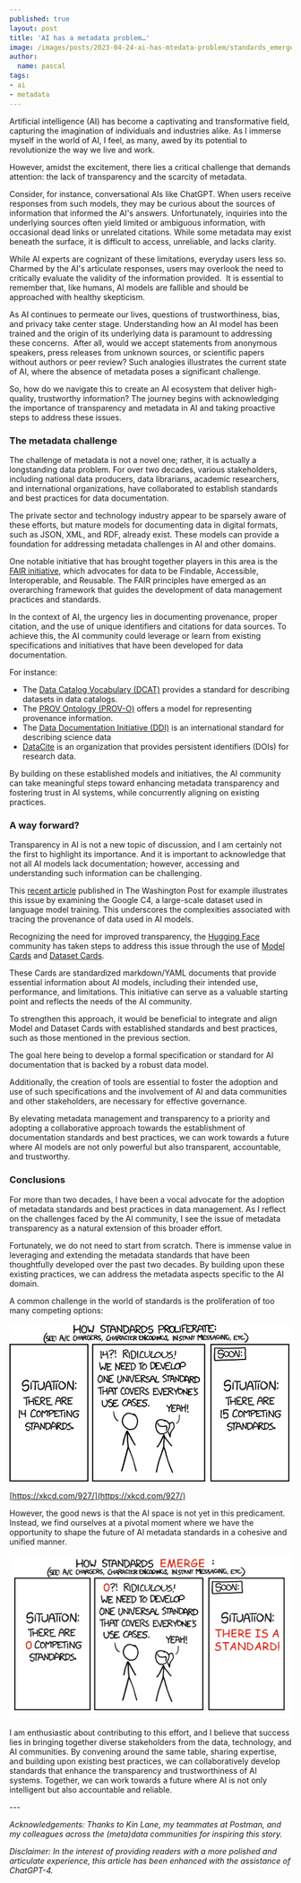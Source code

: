 ```yaml
---
published: true
layout: post
title: 'AI has a metadata problem…'
image: /images/posts/2023-04-24-ai-has-mtedata-problem/standards_emerge.png
author:
  name: pascal
tags:
- ai
- metadata
---
```


Artificial intelligence (AI) has become a captivating and transformative field, capturing the imagination of individuals and industries alike. As I immerse myself in the world of AI, I feel, as many, awed by its potential to revolutionize the way we live and work. 

However, amidst the excitement, there lies a critical challenge that demands attention: the lack of transparency and the scarcity of metadata.

Consider, for instance, conversational AIs like ChatGPT. When users receive responses from such models, they may be curious about the sources of information that informed the AI's answers. Unfortunately, inquiries into the underlying sources often yield limited or ambiguous information, with occasional dead links or unrelated citations. While some metadata may exist beneath the surface, it is difficult to access, unreliable, and lacks clarity.

While AI experts are cognizant of these limitations, everyday users less so. Charmed by the AI's articulate responses, users may overlook the need to critically evaluate the validity of the information provided. 
It is essential to remember that, like humans, AI models are fallible and should be approached with healthy skepticism.

As AI continues to permeate our lives, questions of trustworthiness, bias, and privacy take center stage. Understanding how an AI model has been trained and the origin of its underlying data is paramount to addressing these concerns. 
After all, would we accept statements from anonymous speakers, press releases from unknown sources, or scientific papers without authors or peer review? Such analogies illustrates the current state of AI, where the absence of metadata poses a significant challenge.

So, how do we navigate this to create an AI ecosystem that deliver high-quality, trustworthy information? The journey begins with acknowledging the importance of transparency and metadata in AI and taking proactive steps to address these issues.

### The metadata challenge

The challenge of metadata is not a novel one; rather, it is actually a longstanding data problem. For over two decades, various stakeholders, including national data producers, data librarians, academic researchers, and international organizations, have collaborated to establish standards and best practices for data documentation.

The private sector and technology industry appear to be sparsely aware of these efforts, but mature models for documenting data in digital formats, such as JSON, XML, and RDF, already exist. These models can provide a foundation for addressing metadata challenges in AI and other domains.

One notable initiative that has brought together players in this area is the [FAIR initiative](https://www.go-fair.org/), which advocates for data to be Findable, Accessible, Interoperable, and Reusable. The FAIR principles have emerged as an overarching framework that guides the development of data management practices and standards.

In the context of AI, the urgency lies in documenting provenance, proper citation, and the use of unique identifiers and citations for data sources. To achieve this, the AI community could leverage or learn from existing specifications and initiatives that have been developed for data documentation. 

For instance:
- The [Data Catalog Vocabulary (DCAT)](https://www.w3.org/TR/vocab-dcat-3/) provides a standard for describing datasets in data catalogs. 
- The [PROV Ontology (PROV-O)](https://www.w3.org/TR/prov-o/) offers a model for representing provenance information. 
- The [Data Documentation Initiative (DDI)](https://ddialliance.org/) is an international standard for describing science data
- [DataCite](https://datacite.org/value.html) is an organization that provides persistent identifiers (DOIs) for research data.

By building on these established models and initiatives, the AI community can take meaningful steps toward enhancing metadata transparency and fostering trust in AI systems, while concurrently aligning on existing practices.

### A way forward?

Transparency in AI is not a new topic of discussion, and I am certainly not the first to highlight its importance. And it is important to acknowledge that not all AI models lack documentation; however, accessing and understanding such information can be challenging.

This [recent article](https://www.washingtonpost.com/technology/interactive/2023/ai-chatbot-learning/) published in The Washington Post for example illustrates this issue by examining the Google C4, a large-scale dataset used in language model training. This underscores the complexities associated with tracing the provenance of data used in AI models.

Recognizing the need for improved transparency, the [Hugging Face](https://huggingface.co/) community has taken steps to address this issue through the use of [Model Cards](https://huggingface.co/docs/hub/model-cards) and [Dataset Cards](https://huggingface.co/docs/hub/datasets-cards). 

These Cards are standardized markdown/YAML documents that provide essential information about AI models, including their intended use, performance, and limitations. This initiative can serve as a valuable starting point and reflects the needs of the AI community.

To strengthen this approach, it would be beneficial to integrate and align Model and Dataset Cards with established standards and best practices, such as those mentioned in the previous section. 

The goal here being to develop a formal specification or standard for AI documentation that is backed by a robust data model. 

Additionally, the creation of tools are essential to foster the adoption and use of such specifications and the involvement of AI and data communities and  other stakeholders, are necessary for effective governance.

By elevating metadata management and transparency to a priority and adopting a collaborative approach towards the establishment of documentation standards and best practices, we can work towards a future where AI models are not only powerful but also transparent, accountable, and trustworthy.

### Conclusions

For more than two decades, I have been a vocal advocate for the adoption of metadata standards and best practices in data management. As I reflect on the challenges faced by the AI community, I see the issue of metadata transparency as a natural extension of this broader effort.

Fortunately, we do not need to start from scratch. There is immense value in leveraging and extending the metadata standards that have been thoughtfully developed over the past two decades. By building upon these existing practices, we can address the metadata aspects specific to the AI domain.

A common challenge in the world of standards is the proliferation of too many competing options:

[![](/images/posts/2023-04-24-ai-has-mtedata-problem/standards_multiply.png)](https://xkcd.com/927/)

[https://xkcd.com/927/](https://xkcd.com/927/)


However, the good news is that the AI space  is not yet in this predicament. Instead, we find ourselves at a pivotal moment where we have the opportunity to shape the future of AI metadata standards in a cohesive and unified manner.

![](/images/posts/2023-04-24-ai-has-mtedata-problem/standards_emerge.png)

I am enthusiastic about contributing to this effort, and I believe that success lies in bringing together diverse stakeholders from the data, technology, and AI communities. By convening around the same table, sharing expertise, and building upon existing best practices, we can collaboratively develop standards that enhance the transparency and trustworthiness of AI systems. Together, we can work towards a future where AI is not only intelligent but also accountable and reliable.

--- 

*Acknowledgements: Thanks to Kin Lane, my teammates at Postman, and my colleagues across the (meta)data communities for inspiring this story.*

*Disclaimer: In the interest of providing readers with a more polished and articulate experience, this article has been enhanced with the assistance of ChatGPT-4.*
